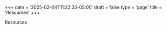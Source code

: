 +++
date = '2025-02-04T11:23:35-05:00'
draft = false
type = 'page'
title = 'Resources'
+++

Resources
